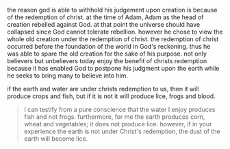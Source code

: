 the reason god is able to withhold his judgement upon creation is because of the
redemption of christ. at the time of Adam, Adam as the head of creation rebelled against
God. at that point the universe should have collapsed since God cannot tolerate
rebellion. however he chose to view the whole old creation under the redemption of
christ. the redemption of christ occurred before the foundation of the world in God's reckoning.
thus he was able to spare the old creation for the sake of his purpose. not only
believers but unbelievers today enjoy the benefit of christs redemption because it
has enabled God to postpone his judgment upon the earth while he seeks to bring many
to believe into him.

if the earth and water are under christs redemption to us, then it will produce crops and fish, but if it is not it will produce lice, frogs and blood.

> I can testify from a pure conscience that the water I enjoy produces fish and not frogs. furthermore, for me the earth produces corn, wheat and vegetables; it does not produce lice. however, if in your experience the earth is not under Christ's redemption, the dust of the earth will become lice.

